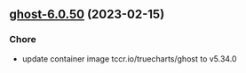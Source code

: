 

## [ghost-6.0.50](https://github.com/truecharts/charts/compare/ghost-6.0.49...ghost-6.0.50) (2023-02-15)

### Chore

- update container image tccr.io/truecharts/ghost to v5.34.0
  
  